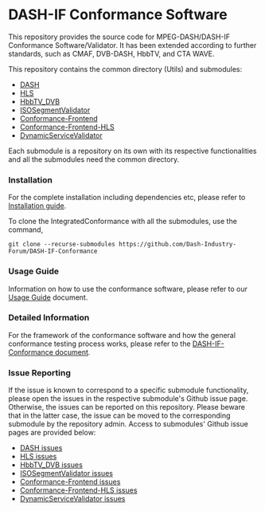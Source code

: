 # DASH-IF Conformance Software

This repository provides the source code for MPEG-DASH/DASH-IF Conformance Software/Validator. It has been extended according to further standards, such as CMAF, DVB-DASH, HbbTV, and CTA WAVE.

This repository contains the common directory (Utils) and submodules:
* [DASH](https://github.com/Dash-Industry-Forum/DASH)
* [HLS](https://github.com/Dash-Industry-Forum/HLS)
* [HbbTV_DVB](https://github.com/Dash-Industry-Forum/HbbTV_DVB)
* [ISOSegmentValidator](https://github.com/Dash-Industry-Forum/ISOSegmentValidator)
* [Conformance-Frontend](https://github.com/Dash-Industry-Forum/Conformance-Frontend)
* [Conformance-Frontend-HLS](https://github.com/Dash-Industry-Forum/Conformance-Frontend-HLS)
* [DynamicServiceValidator](https://github.com/Dash-Industry-Forum/DynamicServiceValidator)

Each submodule is a repository on its own with its respective functionalities and all the submodules need the common directory.

### Installation

For the complete installation including dependencies etc, please refer to [Installation guide]( https://github.com/Dash-Industry-Forum/DASH-IF-Conformance/wiki/Installation--guide).

To clone the IntegratedConformance with all the submodules, use the command,

`git clone --recurse-submodules https://github.com/Dash-Industry-Forum/DASH-IF-Conformance`

### Usage Guide

Information on how to use the conformance software, please refer to our [Usage Guide](https://github.com/Dash-Industry-Forum/DASH-IF-Conformance/blob/master/Doc/Conformance%20Software%20Usage%20Guide.pdf) document.

### Detailed Information

For the framework of the conformance software and how the general conformance testing process works, please refer to the [DASH-IF-Conformance document](https://github.com/Dash-Industry-Forum/DASH-IF-Conformance/blob/master/Doc/Conformance%20Software.pdf).

### Issue Reporting

If the issue is known to correspond to a specific submodule functionality, please open the issues in the respective submodule's Github issue page. Otherwise, the issues can be reported on this repository. Please beware that in the latter case, the issue can be moved to the corresponding submodule by the repository admin. Access to submodules' Github issue pages are provided below:

* [DASH issues](https://github.com/Dash-Industry-Forum/DASH/issues)
* [HLS issues](https://github.com/Dash-Industry-Forum/HLS/issues)
* [HbbTV_DVB issues](https://github.com/Dash-Industry-Forum/HbbTV_DVB/issues)
* [ISOSegmentValidator issues](https://github.com/Dash-Industry-Forum/ISOSegmentValidator/issues)
* [Conformance-Frontend issues](https://github.com/Dash-Industry-Forum/Conformance-Frontend/issues)
* [Conformance-Frontend-HLS issues](https://github.com/Dash-Industry-Forum/Conformance-Frontend-HLS/issues)
* [DynamicServiceValidator issues](https://github.com/Dash-Industry-Forum/DynamicServiceValidator/issues)

